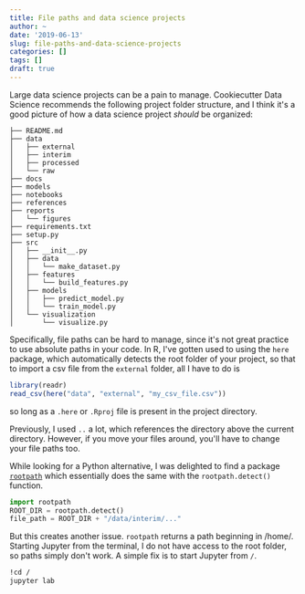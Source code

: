 ```yaml
---
title: File paths and data science projects
author: ~
date: '2019-06-13'
slug: file-paths-and-data-science-projects
categories: []
tags: []
draft: true
---
```


Large data science projects can be a pain to manage. Cookiecutter Data Science recommends the following project folder structure, and I think it's a good picture of how a data science project *should* be organized: 

```
├── README.md          
├── data
│   ├── external       
│   ├── interim        
│   ├── processed      
│   └── raw            
├── docs               
├── models            
├── notebooks          
├── references         
├── reports           
│   └── figures        
├── requirements.txt   
├── setup.py           
├── src                
│   ├── __init__.py    
│   ├── data           
│   │   └── make_dataset.py
│   ├── features       
│   │   └── build_features.py
│   ├── models         
│   │   ├── predict_model.py
│   │   └── train_model.py
│   └── visualization  
│       └── visualize.py
```

Specifically, file paths can be hard to manage, since it's not great practice to use absolute paths in your code. In R, I've gotten used to using the `here` package, which automatically detects the root folder of your project, so that to import a csv file from the `external` folder, all I have to do is 

```R
library(readr)
read_csv(here("data", "external", "my_csv_file.csv"))
```

so long as a `.here` or `.Rproj` file is present in the project directory. 

Previously, I used `..` a lot, which references the directory above the current directory. However, if you move your files around, you'll have to change your file paths too. 

While looking for a Python alternative, I was delighted to find a package [`rootpath`](https://github.com/grimen/python-rootpath) which essentially does the same with the `rootpath.detect()` function. 

```python
import rootpath
ROOT_DIR = rootpath.detect()
file_path = ROOT_DIR + "/data/interim/..."
```

But this creates another issue. `rootpath` returns a path beginning in /home/<user>. Starting Jupyter from the terminal, I do not have access to the root folder, so paths simply don't work. A simple fix is to start Jupyter from `/`. 

```bash
!cd / 
jupyter lab
```

